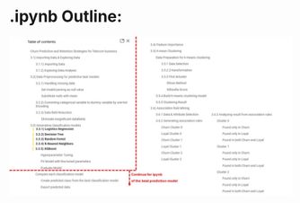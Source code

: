 # .ipynb Outline:

![alt text](https://github.com/teethavattcp/teethavat_data_sci_port/blob/86dc11704224620385ac49beb5a8fab28e30b12e/Projects/02_Churn_Prediction_&_Retention_Strategies_for_Telecom_Business/ipynb_outline.jpg)
